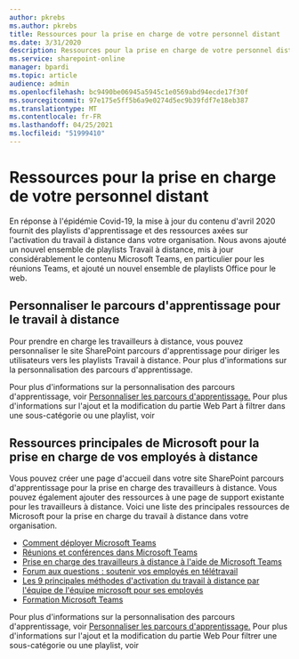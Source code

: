 ```yaml
---
author: pkrebs
ms.author: pkrebs
title: Ressources pour la prise en charge de votre personnel distant
ms.date: 3/31/2020
description: Ressources pour la prise en charge de votre personnel distant
ms.service: sharepoint-online
manager: bpardi
ms.topic: article
audience: admin
ms.openlocfilehash: bc9490be06945a5945c1e0569abd94ecde17f30f
ms.sourcegitcommit: 97e175e5ff5b6a9e0274d5ec9b39fdf7e18eb387
ms.translationtype: MT
ms.contentlocale: fr-FR
ms.lasthandoff: 04/25/2021
ms.locfileid: "51999410"
---
```

# <a name="resources-for-supporting-your-remote-workforce"></a>Ressources pour la prise en charge de votre personnel distant
En réponse à l'épidémie Covid-19, la mise à jour du contenu d'avril 2020 fournit des playlists d'apprentissage et des ressources axées sur l'activation du travail à distance dans votre organisation. Nous avons ajouté un nouvel ensemble de playlists Travail à distance, mis à jour considérablement le contenu Microsoft Teams, en particulier pour les réunions Teams, et ajouté un nouvel ensemble de playlists Office pour le web. 

## <a name="customize-learning-pathways-for-remote-work"></a>Personnaliser le parcours d'apprentissage pour le travail à distance
Pour prendre en charge les travailleurs à distance, vous pouvez personnaliser le site SharePoint parcours d'apprentissage pour diriger les utilisateurs vers les playlists Travail à distance. Pour plus d'informations sur la personnalisation des parcours d'apprentissage.

Pour plus d'informations sur la personnalisation des parcours d'apprentissage, voir [Personnaliser les parcours d'apprentissage.](custom_overview.md) Pour plus d'informations sur l'ajout et la modification du partie Web Part à filtrer dans une sous-catégorie ou une playlist, voir 

## <a name="top-resources-from-microsoft-for-supporting-your-remote-workforce"></a>Ressources principales de Microsoft pour la prise en charge de vos employés à distance
Vous pouvez créer une page d'accueil dans votre site SharePoint parcours d'apprentissage pour la prise en charge des travailleurs à distance. Vous pouvez également ajouter des ressources à une page de support existante pour les travailleurs à distance. Voici une liste des principales ressources de Microsoft pour la prise en charge du travail à distance dans votre organisation. 
- [Comment déployer Microsoft Teams](/microsoftteams/how-to-roll-out-teams)
- [Réunions et conférences dans Microsoft Teams](/microsoftteams/deploy-meetings-microsoft-teams-landing-page)
- [Prise en charge des travailleurs à distance à l'aide de Microsoft Teams](/microsoftteams/support-remote-work-with-teams)
- [Forum aux questions : soutenir vos employés en télétravail](/microsoftteams/faq-support-remote-workforce)
- [Les 9 principales méthodes d'activation du travail à distance par l'équipe de l'équipe microsoft pour ses employés](https://www.microsoft.com/microsoft-365/blog/2020/03/12/top-9-ways-microsoft-it-enabling-remote-work-employees/)
- [Formation Microsoft Teams](/microsoftteams/training-microsoft-teams-landing-page)


Pour plus d'informations sur la personnalisation des parcours d'apprentissage, voir [Personnaliser les parcours d'apprentissage.](custom_overview.md) Pour plus d'informations sur l'ajout et la modification du partie Web Pour filtrer une sous-catégorie ou une playlist, voir 


